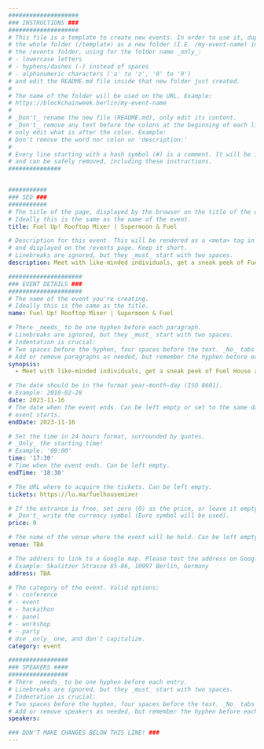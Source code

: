 ```yaml
---
####################
### INSTRUCTIONS ###
####################
# This file is a template to create new events. In order to use it, duplicate
# the whole folder (/template) as a new folder (I.E. /my-event-name) inside of
# the /events folder, using for the folder name _only_:
# - lowercase letters
# - hyphens/dashes (-) instead of spaces
# - alphanumeric characters ('a' to 'z', '0' to '9')
# and edit the README.md file inside that new folder just created.
#
# The name of the folder will be used on the URL. Example:
# https://blockchainweek.berlin/my-event-name
#
# _Don't_ rename the new file (README.md), only edit its content.
# _Don't_ remove any text before the colons at the beginning of each line,
# only edit what is after the colon. Example:
# Don't remove the word nor colon on 'description:'
#
# Every line starting with a hash symbol (#) is a comment. It will be ignored
# and can be safely removed, including these instructions.
###############


###########
### SEO ###
###########
# The title of the page, displayed by the browser on the title of the window.
# Ideally this is the same as the name of the event.
title: Fuel Up! Rooftop Mixer | Supermoon & Fuel

# Description for this event. This will be rendered as a <meta> tag in the HTML,
# and displayed on the /events page. Keep it short.
# Linebreaks are ignored, but they _must_ start with two spaces.
description: Meet with like-minded individuals, get a sneak peek of Fuel House and learn about new opportunities for founders and builders within its new and growing ecosystem.

#####################
### EVENT DETAILS ###
#####################
# The name of the event you're creating.
# Ideally this is the same as the title.
name: Fuel Up! Rooftop Mixer | Supermoon & Fuel

# There _needs_ to be one hyphen before each paragraph.
# Linebreaks are ignored, but they _must_ start with two spaces.
# Indentation is crucial:
# Two spaces before the hyphen, four spaces before the text. _No_ tabs allowed.
# Add or remove paragraphs as needed, but remember the hyphen before each entry.
synopsis:
  - Meet with like-minded individuals, get a sneak peek of Fuel House and learn about new opportunities for founders and builders within its new and growing ecosystem.

# The date should be in the format year-month-day (ISO 8601).
# Example: 2018-02-28
date: 2023-11-16
# The date when the event ends. Can be left empty or set to the same day the
# event starts.
endDate: 2023-11-16

# Set the time in 24 hours format, surrounded by quotes.
# _Only_ the starting time!
# Example: '09:00'
time: '17:30'
# Time when the event ends. Can be left empty.
endTime: '18:30'

# The URL where to acquire the tickets. Can be left empty.
tickets: https://lu.ma/fuelhousemixer

# If the entrance is free, set zero (0) as the price, or leave it empty.
# _Don't_ write the currency symbol (Euro symbol will be used).
price: 0

# The name of the venue where the event will be held. Can be left empty.
venue: TBA

# The address to link to a Google map. Please test the address on Google Maps.
# Example: Skalitzer Strasse 85-86, 10997 Berlin, Germany
address: TBA

# The category of the event. Valid options:
# - conference
# - event
# - hackathon
# - panel
# - workshop
# - party
# Use _only_ one, and don't capitalize.
category: event

#################
### SPEAKERS ####
#################
# There _needs_ to be one hyphen before each entry.
# Linebreaks are ignored, but they _must_ start with two spaces.
# Indentation is crucial:
# Two spaces before the hyphen, four spaces before the text. _No_ tabs allowed.
# Add or remove speakers as needed, but remember the hyphen before each entry.
speakers:

### DON'T MAKE CHANGES BELOW THIS LINE! ###
---
```


<!-- ### DON'T MAKE CHANGES BELOW THIS LINE! ### -->

<Event-Content/>
